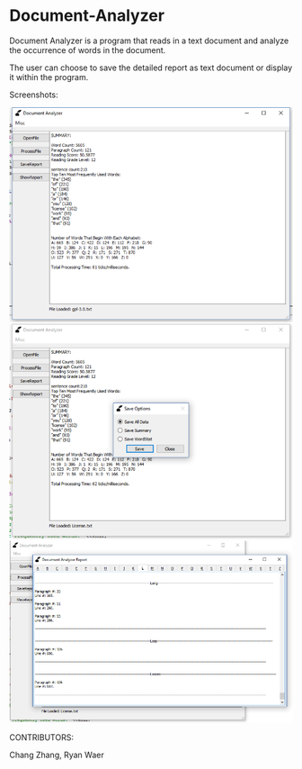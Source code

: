 # Document-Analyzer
Document Analyzer is a program that reads in a text document and analyze the occurrence of words in the document.

The user can choose to save the detailed report as text document or display it within the program.

Screenshots:


![Screenshot](https://raw.githubusercontent.com/JasonZell/Document-Analyzer/master/exampleScreenshot/Screenshot.png)
![saveScreenshot](https://raw.githubusercontent.com/JasonZell/Document-Analyzer/master/exampleScreenshot/saveoptions.png)
![ShowScreenshot](https://raw.githubusercontent.com/JasonZell/Document-Analyzer/master/exampleScreenshot/showreportScreenshot.png)



CONTRIBUTORS: 

Chang Zhang, Ryan Waer
